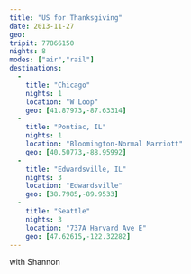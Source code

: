 ```yaml
---
title: "US for Thanksgiving"
date: 2013-11-27
geo: 
tripit: 77866150
nights: 8
modes: ["air","rail"]
destinations:
  -
    title: "Chicago"
    nights: 1
    location: "W Loop"
    geo: [41.87973,-87.63314]
  -
    title: "Pontiac, IL"
    nights: 1
    location: "Bloomington-Normal Marriott"
    geo: [40.50773,-88.95992]
  -
    title: "Edwardsville, IL"
    nights: 3
    location: "Edwardsville"
    geo: [38.7985,-89.9533]
  -
    title: "Seattle"
    nights: 3
    location: "737A Harvard Ave E"
    geo: [47.62615,-122.32282]
---
```


with Shannon
